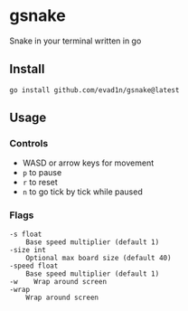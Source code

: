 # gsnake

Snake in your terminal written in go

## Install

`go install github.com/evad1n/gsnake@latest`

## Usage

### Controls

-   WASD or arrow keys for movement
-   `p` to pause
-   `r` to reset
-   `n` to go tick by tick while paused

### Flags

```
-s float
    Base speed multiplier (default 1)
-size int
    Optional max board size (default 40)
-speed float
    Base speed multiplier (default 1)
-w    Wrap around screen
-wrap
    Wrap around screen
```
